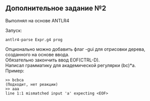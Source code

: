 ## Дополнительное задание №2

Выполнял на основе ANTLR4

Запуск:
```
antlr4-parse Expr.g4 prog
```
Опционально можно добавить флаг -gui для отрисовки дерева, созданного на основе ввода.\
Обязательно закончить ввод EOF(CTRL-D).\
Написал грамматику для академической регулярки (bc)*a.\
Пример:
```
>> bcbca
(Подходит, нет реакции)
>> aaa
line 1:1 mismatched input 'a' expecting <EOF>
```
